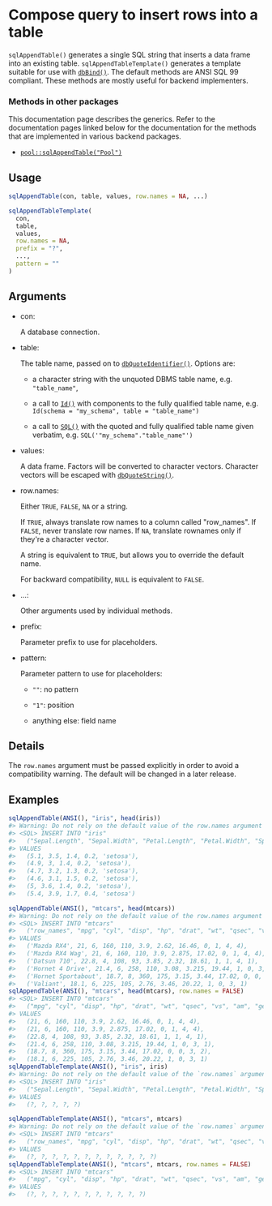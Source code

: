 # Compose query to insert rows into a table

`sqlAppendTable()` generates a single SQL string that inserts a data
frame into an existing table. `sqlAppendTableTemplate()` generates a
template suitable for use with
[`dbBind()`](https://dbi.r-dbi.org/dev/reference/dbBind.md). The default
methods are ANSI SQL 99 compliant. These methods are mostly useful for
backend implementers.

### Methods in other packages

This documentation page describes the generics. Refer to the
documentation pages linked below for the documentation for the methods
that are implemented in various backend packages.

- [`pool::sqlAppendTable("Pool")`](http://rstudio.github.io/pool/reference/DBI-wrap.md)

## Usage

``` r
sqlAppendTable(con, table, values, row.names = NA, ...)

sqlAppendTableTemplate(
  con,
  table,
  values,
  row.names = NA,
  prefix = "?",
  ...,
  pattern = ""
)
```

## Arguments

- con:

  A database connection.

- table:

  The table name, passed on to
  [`dbQuoteIdentifier()`](https://dbi.r-dbi.org/dev/reference/dbQuoteIdentifier.md).
  Options are:

  - a character string with the unquoted DBMS table name, e.g.
    `"table_name"`,

  - a call to [`Id()`](https://dbi.r-dbi.org/dev/reference/Id.md) with
    components to the fully qualified table name, e.g.
    `Id(schema = "my_schema", table = "table_name")`

  - a call to [`SQL()`](https://dbi.r-dbi.org/dev/reference/SQL.md) with
    the quoted and fully qualified table name given verbatim, e.g.
    `SQL('"my_schema"."table_name"')`

- values:

  A data frame. Factors will be converted to character vectors.
  Character vectors will be escaped with
  [`dbQuoteString()`](https://dbi.r-dbi.org/dev/reference/dbQuoteString.md).

- row.names:

  Either `TRUE`, `FALSE`, `NA` or a string.

  If `TRUE`, always translate row names to a column called "row_names".
  If `FALSE`, never translate row names. If `NA`, translate rownames
  only if they're a character vector.

  A string is equivalent to `TRUE`, but allows you to override the
  default name.

  For backward compatibility, `NULL` is equivalent to `FALSE`.

- ...:

  Other arguments used by individual methods.

- prefix:

  Parameter prefix to use for placeholders.

- pattern:

  Parameter pattern to use for placeholders:

  - `""`: no pattern

  - `"1"`: position

  - anything else: field name

## Details

The `row.names` argument must be passed explicitly in order to avoid a
compatibility warning. The default will be changed in a later release.

## Examples

``` r
sqlAppendTable(ANSI(), "iris", head(iris))
#> Warning: Do not rely on the default value of the row.names argument for sqlAppendTable(), it will change in the future.
#> <SQL> INSERT INTO "iris"
#>   ("Sepal.Length", "Sepal.Width", "Petal.Length", "Petal.Width", "Species")
#> VALUES
#>   (5.1, 3.5, 1.4, 0.2, 'setosa'),
#>   (4.9, 3, 1.4, 0.2, 'setosa'),
#>   (4.7, 3.2, 1.3, 0.2, 'setosa'),
#>   (4.6, 3.1, 1.5, 0.2, 'setosa'),
#>   (5, 3.6, 1.4, 0.2, 'setosa'),
#>   (5.4, 3.9, 1.7, 0.4, 'setosa')

sqlAppendTable(ANSI(), "mtcars", head(mtcars))
#> Warning: Do not rely on the default value of the row.names argument for sqlAppendTable(), it will change in the future.
#> <SQL> INSERT INTO "mtcars"
#>   ("row_names", "mpg", "cyl", "disp", "hp", "drat", "wt", "qsec", "vs", "am", "gear", "carb")
#> VALUES
#>   ('Mazda RX4', 21, 6, 160, 110, 3.9, 2.62, 16.46, 0, 1, 4, 4),
#>   ('Mazda RX4 Wag', 21, 6, 160, 110, 3.9, 2.875, 17.02, 0, 1, 4, 4),
#>   ('Datsun 710', 22.8, 4, 108, 93, 3.85, 2.32, 18.61, 1, 1, 4, 1),
#>   ('Hornet 4 Drive', 21.4, 6, 258, 110, 3.08, 3.215, 19.44, 1, 0, 3, 1),
#>   ('Hornet Sportabout', 18.7, 8, 360, 175, 3.15, 3.44, 17.02, 0, 0, 3, 2),
#>   ('Valiant', 18.1, 6, 225, 105, 2.76, 3.46, 20.22, 1, 0, 3, 1)
sqlAppendTable(ANSI(), "mtcars", head(mtcars), row.names = FALSE)
#> <SQL> INSERT INTO "mtcars"
#>   ("mpg", "cyl", "disp", "hp", "drat", "wt", "qsec", "vs", "am", "gear", "carb")
#> VALUES
#>   (21, 6, 160, 110, 3.9, 2.62, 16.46, 0, 1, 4, 4),
#>   (21, 6, 160, 110, 3.9, 2.875, 17.02, 0, 1, 4, 4),
#>   (22.8, 4, 108, 93, 3.85, 2.32, 18.61, 1, 1, 4, 1),
#>   (21.4, 6, 258, 110, 3.08, 3.215, 19.44, 1, 0, 3, 1),
#>   (18.7, 8, 360, 175, 3.15, 3.44, 17.02, 0, 0, 3, 2),
#>   (18.1, 6, 225, 105, 2.76, 3.46, 20.22, 1, 0, 3, 1)
sqlAppendTableTemplate(ANSI(), "iris", iris)
#> Warning: Do not rely on the default value of the `row.names` argument to `sqlAppendTableTemplate()`, it will change in the future.
#> <SQL> INSERT INTO "iris"
#>   ("Sepal.Length", "Sepal.Width", "Petal.Length", "Petal.Width", "Species")
#> VALUES
#>   (?, ?, ?, ?, ?)

sqlAppendTableTemplate(ANSI(), "mtcars", mtcars)
#> Warning: Do not rely on the default value of the `row.names` argument to `sqlAppendTableTemplate()`, it will change in the future.
#> <SQL> INSERT INTO "mtcars"
#>   ("row_names", "mpg", "cyl", "disp", "hp", "drat", "wt", "qsec", "vs", "am", "gear", "carb")
#> VALUES
#>   (?, ?, ?, ?, ?, ?, ?, ?, ?, ?, ?, ?)
sqlAppendTableTemplate(ANSI(), "mtcars", mtcars, row.names = FALSE)
#> <SQL> INSERT INTO "mtcars"
#>   ("mpg", "cyl", "disp", "hp", "drat", "wt", "qsec", "vs", "am", "gear", "carb")
#> VALUES
#>   (?, ?, ?, ?, ?, ?, ?, ?, ?, ?, ?)
```
